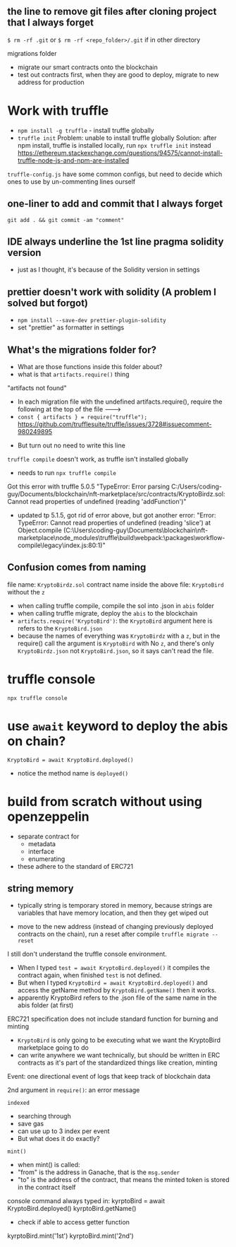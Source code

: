 ## the line to remove git files after cloning project that I always forget

`$ rm -rf .git` or `$ rm -rf <repo_folder>/.git` if in other directory

migrations folder

- migrate our smart contracts onto the blockchain
- test out contracts first, when they are good to deploy, migrate to new address for production

# Work with truffle

- `npm install -g truffle` - install truffle globally
- `truffle init`
  Problem: unable to install truffle globally
  Solution: after npm install, truffle is installed locally, run `npx truffle init` instead
  https://ethereum.stackexchange.com/questions/94575/cannot-install-truffle-node-js-and-npm-are-installed

`truffle-config.js` have some common configs, but need to decide which ones to use by un-commenting lines ourself

## one-liner to add and commit that I always forget

`git add . && git commit -am "comment"`

## IDE always underline the 1st line pragma solidity version

- just as I thought, it's because of the Solidity version in settings

## prettier doesn't work with solidity (A problem I solved but forgot)

- `npm install --save-dev prettier-plugin-solidity`
- set "prettier" as formatter in settings

## What's the migrations folder for?

- What are those functions inside this folder about?
- what is that `artifacts.require()` thing

"artifacts not found"

- In each migration file with the undefined artifacts.require(), require the following at the top of the file --->
- `const { artifacts } = require("truffle");`
  https://github.com/trufflesuite/truffle/issues/3728#issuecomment-980249895

* But turn out no need to write this line

`truffle compile` doesn't work, as truffle isn't installed globally

- needs to run `npx truffle compile`

Got this error with truffle 5.0.5
"TypeError: Error parsing C:/Users/coding-guy/Documents/blockchain/nft-marketplace/src/contracts/KryptoBirdz.sol: Cannot read properties of undefined (reading 'addFunction')"

- updated tp 5.1.5, got rid of error above, but got another error:
  "Error: TypeError: Cannot read properties of undefined (reading 'slice')
  at Object.compile (C:\Users\coding-guy\Documents\blockchain\nft-marketplace\node_modules\truffle\build\webpack:\packages\workflow-compile\legacy\index.js:80:1)"

## Confusion comes from naming

file name: `KryptoBirdz.sol`
contract name inside the above file: `KryptoBird` without the `z`

- when calling truffle compile, compile the sol into .json in `abis` folder
- when calling truffle migrate, deploy the `abis` to the blockchain
- `artifacts.require('KryptoBird')`: the `KryptoBird` argument here is refers to the `KryptoBird.json`
- because the names of everything was `KryptoBirdz` with a `z`, but in the require() call the argument is `KryptoBird` with No `z`, and there's only `KryptoBirdz.json` not `KryptoBird.json`, so it says can't read the file.

# truffle console

`npx truffle console`

# use `await` keyword to deploy the abis on chain?

`KryptoBird = await KryptoBird.deployed()`

- notice the method name is `deployed()`

# build from scratch without using openzeppelin
- separate contract for
  - metadata
  - interface
  - enumerating
- these adhere to the standard of ERC721

## string memory
- typically string is temporary stored in memory, because strings are variables that have memory location, and then they get wiped out

- move to the new address (instead of changing previously deployed contracts on the chain), run a reset after compile
`truffle migrate --reset`

I still don't understand the truffle console environment.
- When I typed `test = await KryptoBird.deployed()` it compiles the contract again, when finished `test` is not defined.
- But when I typed `KryptoBird = await KryptoBird.deployed()` and access the getName method by `KryptoBird.getName()` then it works.
- apparently KryptoBird refers to the .json file of the same name in the abis folder (at first)

ERC721 specification does not include standard function for burning and minting 
- `KryptoBird` is only going to be executing what we want the KryptoBird marketplace going to do
- can write anywhere we want technically, but should be written in ERC contracts as it's part of the standardized things like creation, minting 

Event: one directional event of logs that keep track of blockchain data

2nd argument in `require()`: an error message

`indexed`
- searching through
- save gas
- can use up to 3 index per event
- But what does it do exactly?

`mint()`
- when mint() is called:
- "from" is the address in Ganache, that is the `msg.sender`
- "to" is the address of the contract, that means the minted token is stored in the contract itself

console command always typed in:
kyrptoBird = await KryptoBird.deployed()
kyrptoBird.getName()
  - check if able to access getter function

kyrptoBird.mint('1st')
kyrptoBird.mint('2nd')